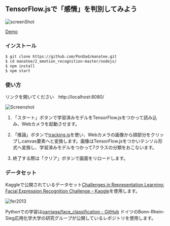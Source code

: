 ## TensorFlow.jsで「感情」を判別してみよう

![screenShot]()

[Demo](https://emotion-recognition-tfjs.herokuapp.com/)

### インストール

```bash
$ git clone https://github.com/PonDad/manatee.git
$ cd manatee/2_emotion_recognition-master/nodejs/
$ npm install
$ npm start
```

### 使い方

リンクを開いてください　http://localhost:8080/

![Screenshot](https://raw.githubusercontent.com/PonDad/manatee/master/2_emotion_recognition-master/nodejs/static/img/Screenshot.png)

1. 「スタート」ボタンで学習済みモデルをTensorFlow.jsをつかって読み込み、Webカメラを起動させます。

2. 「推論」ボタンで[tracking.js](https://trackingjs.com/)を使い、Webカメラの画像から顔部分をクリップしcanvas要素へと変換します。画像はTensorFlow.jsをつかいテンソル形式へ変換し、学習済みモデルをつかって7クラスの分類をおこないます。

3. 終了する際は「クリア」ボタンで画面をリロードします。

### データセット

Kaggleで公開されているデータセット[Challenges in Representation Learning: Facial Expression Recognition Challenge - Kaggle](https://www.kaggle.com/c/challenges-in-representation-learning-facial-expression-recognition-challenge/data)を使用します。

![fer2013](https://raw.githubusercontent.com/PonDad/manatee/master/2_emotion_recognition-master/nodejs/static/img/fer2013.png)

Pythonでの学習は[oarriaga/face_classification - GitHub](https://github.com/oarriaga/face_classification)
ドイツのBonn-Rhein-Sieg応用化学大学の研究グループが公開しているレポジトリを使用します。